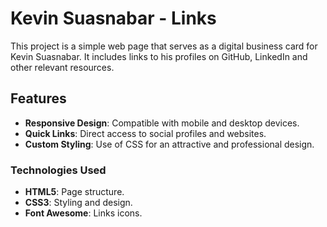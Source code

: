 # Kevin Suasnabar - Links

This project is a simple web page that serves as a digital business card for Kevin Suasnabar. It includes links to his profiles on GitHub, LinkedIn and other relevant resources.

## Features

- **Responsive Design**: Compatible with mobile and desktop devices.
- **Quick Links**: Direct access to social profiles and websites.
- **Custom Styling**: Use of CSS for an attractive and professional design.

### Technologies Used

- **HTML5**: Page structure.
- **CSS3**: Styling and design.
- **Font Awesome**: Links icons.